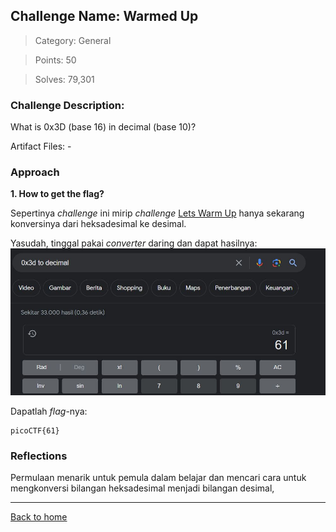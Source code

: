 ## Challenge Name: Warmed Up
>Category: General

>Points: 50

>Solves: 79,301

### Challenge Description: 

What is 0x3D (base 16) in decimal (base 10)?

Artifact Files: -

### Approach

**1. How to get the flag?**

Sepertinya _challenge_ ini mirip _challenge_ [Lets Warm Up](Lets%20Warm%20Up.md) hanya sekarang konversinya dari heksadesimal ke desimal.

Yasudah, tinggal pakai _converter_ daring dan dapat hasilnya:
![hasil konversi](Warmed%20Up-1.JPG)

Dapatlah _flag_-nya:
```
picoCTF{61}
```

### Reflections
Permulaan menarik untuk pemula dalam belajar dan mencari cara untuk mengkonversi bilangan heksadesimal menjadi bilangan desimal,
  
---
[Back to home](../Readme.md)
